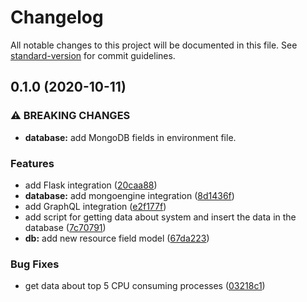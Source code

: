 # Changelog

All notable changes to this project will be documented in this file. See [standard-version](https://github.com/conventional-changelog/standard-version) for commit guidelines.

## 0.1.0 (2020-10-11)


### ⚠ BREAKING CHANGES

* **database:** add MongoDB fields in environment file.

### Features

* add Flask integration ([20caa88](https://github.com/Rubenrod18/conkyberry/commit/20caa8824525e3fc3fbb586deba733d811802439))
* **database:** add mongoengine integration ([8d1436f](https://github.com/Rubenrod18/conkyberry/commit/8d1436ff70d691e906a812df4c163605f55f77b3))
* add GraphQL integration ([e2f177f](https://github.com/Rubenrod18/conkyberry/commit/e2f177f1cedae17e80a0f675605aed130b6efbf9))
* add script for getting data about system and insert the data in the database ([7c70791](https://github.com/Rubenrod18/conkyberry/commit/7c7079147d261d003f70eb8d8d8bb375846639e7))
* **db:** add new resource field model ([67da223](https://github.com/Rubenrod18/conkyberry/commit/67da223a195838d651dcda00110f002ffccfa7a2))


### Bug Fixes

* get data about top 5 CPU consuming processes ([03218c1](https://github.com/Rubenrod18/conkyberry/commit/03218c15634b13539a782249d8b4599249093e5c))
